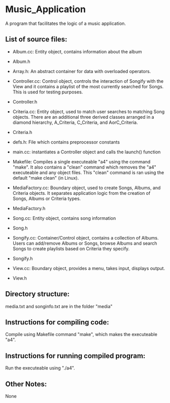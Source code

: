 # Music_Application
A program that facilitates the logic of a music application.


## List of source files:   
* Album.cc:  Entity object, contains information about the album   
* Album.h   
* Array.h:  An abstract container for data with overloaded operators.   
* Controller.cc:  Control object, controls the interaction of Songify with the View and it contains a playlist of the most currently searched for Songs. This is used   for testing purposes.    
* Controller.h    
* Criteria.cc: Entity object, used to match user searches to matching Song objects. There are an additional three derived classes arranged in a diamond hierarchy, A_Criteria, C_Criteria, and AorC_Criteria.   
* Criteria.h   
* defs.h: File which contains preprocessor constants   
* main.cc: instantiates a Controller object and calls the launch() function   
* Makefile: Compiles a single executeable "a4" using the command "make". It also contains a "clean" command which removes the "a4" executeable and any object files. This "clean" command is ran using the default "make clean" (in Linux).   

* MediaFactory.cc: Boundary object, used to create Songs, Albums, and Criteria objects. It separates application logic from the creation of Songs, Albums or Criteria types.   
* MediaFactory.h   
* Song.cc: Entity object, contains song information   
* Song.h   
* Songify.cc: Container/Control object, contains a collection of Albums. Users can add/remove Albums or Songs, browse Albums and search Songs to create playlists based on Criteria they specify.      
* Songify.h   
* View.cc: Boundary object, provides a menu, takes input, displays output.   
* View.h   


## Directory structure:   
media.txt and songinfo.txt are in the folder "media"   

## Instructions for compiling code:    
Compile using Makefile command "make", which makes the executeable "a4".   

## Instructions for running compiled program:   
Run the executeable using "./a4".     

## Other Notes:   
None   
